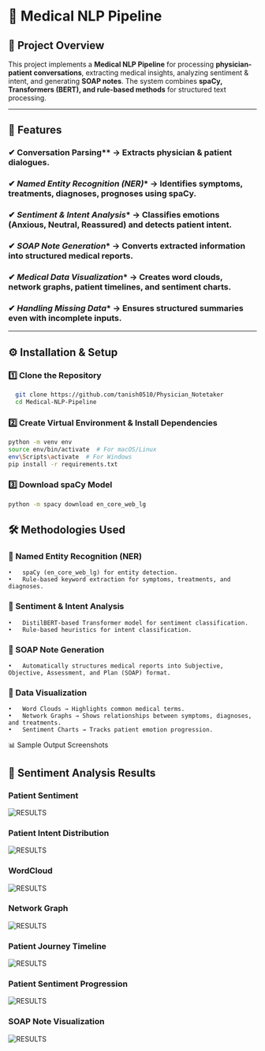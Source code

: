 # 🏥 Medical NLP Pipeline  

## 📌 Project Overview  
This project implements a **Medical NLP Pipeline** for processing **physician-patient conversations**, extracting medical insights, analyzing sentiment & intent, and generating **SOAP notes**. The system combines **spaCy, Transformers (BERT), and rule-based methods** for structured text processing.  

---

## 🚀 Features  
### ✔ Conversation Parsing** → Extracts physician & patient dialogues.  
### ✔ *Named Entity Recognition (NER)** → Identifies **symptoms, treatments, diagnoses, prognoses** using spaCy.  
### ✔ *Sentiment & Intent Analysis** → Classifies **emotions (Anxious, Neutral, Reassured)** and detects **patient intent**.  
### ✔ *SOAP Note Generation** → Converts extracted information into **structured medical reports**.  
### ✔ *Medical Data Visualization** → Creates **word clouds, network graphs, patient timelines, and sentiment charts**.  
### ✔ *Handling Missing Data** → Ensures **structured summaries** even with incomplete inputs.  
---
## ⚙️ Installation & Setup  
### **1️⃣ Clone the Repository**  
```bash
  git clone https://github.com/tanish0510/Physician_Notetaker
  cd Medical-NLP-Pipeline
```

### **2️⃣ Create Virtual Environment & Install Dependencies**
```bash
python -m venv env  
source env/bin/activate  # For macOS/Linux  
env\Scripts\activate  # For Windows  
pip install -r requirements.txt
```

### **3️⃣ Download spaCy Model**
```bash
python -m spacy download en_core_web_lg
```
## 🛠️ Methodologies Used

### 🔹 Named Entity Recognition (NER)
	•	spaCy (en_core_web_lg) for entity detection.
	•	Rule-based keyword extraction for symptoms, treatments, and diagnoses.

### 🔹 Sentiment & Intent Analysis
	•	DistilBERT-based Transformer model for sentiment classification.
	•	Rule-based heuristics for intent classification.

### 🔹 SOAP Note Generation
	•	Automatically structures medical reports into Subjective, Objective, Assessment, and Plan (SOAP) format.

### 🔹 Data Visualization
	•	Word Clouds → Highlights common medical terms.
	•	Network Graphs → Shows relationships between symptoms, diagnoses, and treatments.
	•	Sentiment Charts → Tracks patient emotion progression.
📊 Sample Output Screenshots

## 🔹 Sentiment Analysis Results
### Patient Sentiment
![RESULTS](https://github.com/tanish0510/Physician_Notetaker/blob/main/snaps/Screenshot%202025-03-11%20at%2012.06.52%E2%80%AFAM.png)

### Patient Intent Distribution
![RESULTS](https://github.com/tanish0510/Physician_Notetaker/blob/main/snaps/Screenshot%202025-03-11%20at%2012.06.57%E2%80%AFAM.png])

### WordCloud
![RESULTS](https://github.com/tanish0510/Physician_Notetaker/blob/main/snaps/Screenshot%202025-03-11%20at%2012.07.49%E2%80%AFAM.png)

### Network Graph
![RESULTS](https://github.com/tanish0510/Physician_Notetaker/blob/main/snaps/Screenshot%202025-03-11%20at%2012.08.01%E2%80%AFAM.png)

### Patient Journey Timeline
![RESULTS](https://github.com/tanish0510/Physician_Notetaker/blob/main/snaps/Screenshot%202025-03-11%20at%2012.08.10%E2%80%AFAM.png)

### Patient Sentiment Progression
![RESULTS](https://github.com/tanish0510/Physician_Notetaker/blob/main/snaps/Screenshot%202025-03-11%20at%2012.08.29%E2%80%AFAM.png)

### SOAP Note Visualization
![RESULTS](https://github.com/tanish0510/Physician_Notetaker/blob/main/snaps/Screenshot%202025-03-11%20at%2012.08.21%E2%80%AFAM.png)
